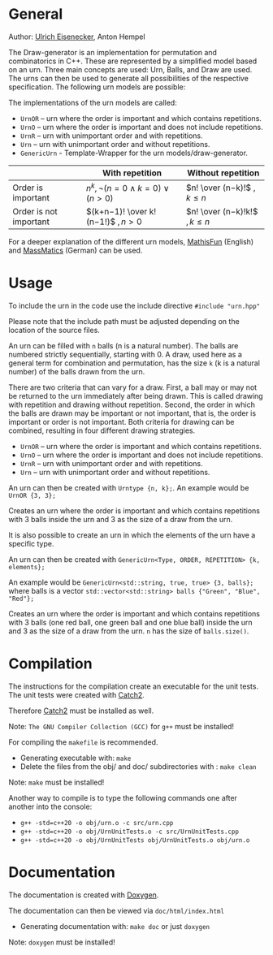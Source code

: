 # General
Author: [Ulrich Eisenecker](https://www.wifa.uni-leipzig.de/personenprofil/mitarbeiter/prof-dr-ulrich-eisenecker), Anton Hempel

The Draw-generator is an implementation for permutation and combinatorics in C++. These are represented by a simplified model based on an urn. 
Three main concepts are used: Urn, Balls, and Draw are used. 
The urns can then be used to generate all possibilities of the respective specification.
The following urn models are possible:

The implementations of the urn models are called: 
 * `UrnOR` – urn where the order is important and which contains repetitions.
 * `UrnO` – urn where the order is important and does not include repetitions.
 * `UrnR` – urn with unimportant order and with repetitions.
 * `Urn` – urn with unimportant order and without repetitions.
 * `GenericUrn` - Template-Wrapper for the urn models/draw-generator.
   
|                         | With repetition                      | Without repetition              | 
| ----------------------- | ------------------------------------ | ------------------------------- |
| Order is important      | $`n^k,¬(n=0∧k=0)∨(n>0)`$             | $`n! \over (n−k)!`$ $`,k≤n`$    |
| Order is not important  | $`(k+n−1)! \over k!(n−1!)`$ $`,n>0`$ | $`n! \over (n−k)!k!`$ $`, k≤n`$ |

For a deeper explanation of the different urn models, [MathisFun](https://www.mathsisfun.com/combinatorics/combinations-permutations.html) (English) and [MassMatics](https://www.massmatics.de/merkzettel/#!879:Urnenmodelle) (German) can be used.

# Usage
To include the urn in the code use the include directive `#include "urn.hpp"`

Please note that the include path must be adjusted depending on the location of the source files.

An urn can be filled with `n` balls (n is a natural number). The balls are numbered strictly sequentially, starting with 0. 
A draw, used here as a general term for combination and permutation, has the size `k` (k is a natural number) of the balls drawn from the urn. 

There are two criteria that can vary for a draw. 
First, a ball may or may not be returned to the urn immediately after being drawn. 
This is called drawing with repetition and drawing without repetition. 
Second, the order in which the balls are drawn may be important or not important, that is, the order is important or order is not important. 
Both criteria for drawing can be combined, resulting in four different drawing strategies.
 * `UrnOR` – urn where the order is important and which contains repetitions.
 * `UrnO` – urn where the order is important and does not include repetitions.
 * `UrnR` – urn with unimportant order and with repetitions.
 * `Urn` – urn with unimportant order and without repetitions.

An urn can then be created with `Urntype {n, k};`.
An example would be `UrnOR {3, 3};` 

Creates an urn where the order is important and which contains repetitions with 3 balls inside the urn and 3 as the size of a draw from the urn.



It is also possible to create an urn in which the elements of the urn have a specific type.

An urn can then be created with `GenericUrn<Type, ORDER, REPETITION> {k, elements};`

An example would be `GenericUrn<std::string, true, true> {3, balls};` where balls is a vector `std::vector<std::string> balls {"Green", "Blue", "Red"};`

Creates an urn where the order is important and which contains repetitions with 3 balls (one red ball, one green ball and one blue ball) inside the urn and 3 as the size of a draw from the urn. `n` has the size of `balls.size()`.

# Compilation
The instructions for the compilation create an executable for the unit tests.
The unit tests were created with [Catch2](https://github.com/catchorg/Catch2).

Therefore [Catch2](https://github.com/catchorg/Catch2) must be installed as well.

Note: `The GNU Compiler Collection (GCC)` for `g++` must be installed! 

For compiling the `makefile` is recommended.
* Generating executable with: `make`
* Delete the files from the obj/ and doc/ subdirectories with : `make clean`
  
Note: `make` must be installed!

Another way to compile is to type the following commands one after another into the console: 
 * `g++ -std=c++20 -o obj/urn.o -c src/urn.cpp`
 * `g++ -std=c++20 -o obj/UrnUnitTests.o -c src/UrnUnitTests.cpp`
 * `g++ -std=c++20 -o obj/UrnUnitTests obj/UrnUnitTests.o obj/urn.o`

   
# Documentation
The documentation is created with [Doxygen](https://github.com/doxygen/doxygen).

The documentation can then be viewed via `doc/html/index.html`

* Generating documentation with: `make doc` or just `doxygen`

  
Note: `doxygen` must be installed!